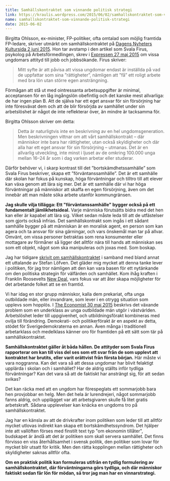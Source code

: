 ```yaml
---
title: Samhällskontraktet som vinnande politisk strategi
link: https://kraulis.wordpress.com/2015/06/02/samhallskontraktet-som-vinnande-politisk-strategi/
name: samhallskontraktet-som-vinnande-politisk-strategi
date: 2015-06-02
---
```

Birgitta Ohlsson, ex-minister, FP-politiker, ofta omtalad som möjlig framtida FP-ledare, skriver utmärkt om samhällskontraktet på [Dagens Nyheters Kultursida 2 juni 2015](http://www.dn.se/kultur-noje/kulturdebatt/harresande-att-jamfora-svenska-ungdomar-med-de-osynliga-migranterna/). Hon tar avstamp i den artikel som Svala Firus, psykolog på Arbetsförmedlingen, skrev i [Expressen 27 maj 2015](http://www.expressen.se/debatt/unga-arbetslosa--ni-maste-hugga-i/) om vissa ungdomars attityd till jobb och jobbsökande. Firus skriver:

> Mitt syfte är att påvisa att vissa ungdomar endast är inställda på vad de uppfattar som sina ”rättigheter”, nämligen att ”få” ett roligt arbete med bra lön utan större egen ansträngning.

Förmågan att stå ut med ointressanta arbetsuppgifter är minimal, acceptansen för en låg ingångslön obefintlig och det kanske mest allvarliga: de har ingen plan B. Att de själva har ett eget ansvar för sin försörjning har inte föresvävat dem och att de blir försörjda av samhället under sin arbetslöshet är något de inte reflekterar över, än mindre är tacksamma för.

Birgitta Ohlsson skriver om detta:

> Detta är naturligtvis inte en beskrivning av en hel ungdomsgeneration. Men beskrivningen vittnar om att vårt samhällskontrakt – där människor inte bara har rättigheter, utan också skyldigheter och där alla har ett eget ansvar för sin försörjning – utmanas. Det är en allvarlig utveckling, inte minst i ljuset av de omkring 100.000 unga mellan 16–24 år som i dag varken arbetar eller studerar.

Därför behöver vi, i skarp kontrast till det ”bortskämdhets­samhälle” som Svala Firus beskriver, skapa ett ”förväntanssamhälle”. Det är ett samhälle där skolan har fokus på kunskap, höga förväntningar och tilltro till att elever kan växa genom att lära sig mer. Det är ett samhälle där vi har höga förväntningar på människor att skaffa en egen försörjning, även om det innebär att man måste söka arbete utanför kommungränsen.

**Jag skulle vilja tillägga: Ett "förväntanssamhälle" bygger också på ett fundamentalt jämlikhetsideal.** Varje människa förutsätts bidra med det hen kan eller är kapabel att lära sig. Vilket sedan måste leda till att de utfästelser som gjorts också infrias. Det samhällskontrakt som ingås i ett sådant samhälle bygger på att människan är en moralisk agent, en person som kan agera och ta ansvar för sina gärningar, och vars önskemål man tar på allvar. Omvänt, om vissa personer betraktas som rena konsumenter eller mottagare av förmåner så ligger det alltför nära till hands att människan ses som ett objekt, något som ska manipuleras och joxas med. Som boskap.



Jag har tidigare [skrivit om samhällskontraktet](/posts/) i samband med bland annat ett uttalande av Stefan Löfven. Det gläder mig mycket att denna tanke lever i politiken, för jag tror nämligen att den kan vara basen för ett nytänkande om den politiska strategin för välfärden och samhället. Kom ihåg kraften i Franklin Roosevelts [New Deal](http://en.wikipedia.org/wiki/New_Deal), vars fokus var att åter skapa möjligheter för det arbetande folket att se en framtid.

Vi har idag en stor grupp människor, kalla dem prekariat, ofta unga outbildade män, eller invandrare, som lever i en otrygg situation som upplevs som hopplös. I [The Economist 30 maj 2015](http://www.economist.com/printedition/2015-05-30) beskrivs det växande problem som en underklass av unga outbildade män utgör i västvärlden. Arbetslöshet leder till uppgivenhet, och utbildningsförakt kombineras med ovilja till förändring. Demokrati- och politikerförakt är en aspekt av detta, stödet för Sverigedemokraterna en annan. Även många i traditionell arbetarklass och medelklass känner oro för framtiden på ett sätt som tär på samhällskontraktet.

**Samhällskontraktet gäller åt båda hållen. De attityder som Svala Firus rapporterar om kan till viss del ses som ett svar från de som upplevt att kontraktet har brutits, eller varit orättvist från första början.** Här måste vi vara noggranna. Kan det vara så att dessa ungdomar har blivit felaktigt upplärda i skolan och i samhället? Har de aldrig ställts inför tydliga förväntningar? Kan det vara så att de faktiskt har ansträngt sig, för att sedan svikas?

Det kan räcka med att en ungdom har förespeglats ett sommarjobb bara hen provjobbar en helg. Men det hela är lurendrejeri, något sommarjobb fanns aldrig, och upplägget var att arbetsgivaren skulle få litet gratis arbetskraft. Sådana upplevelser kan knäcka en ungdoms tro på samhällskontraktet.

Jag har en känsla av att de drivkrafter inom politiken som leder till att alltför mycket utlovas indirekt kan skapa ett bortskämdhetssyndrom. Det hjälper inte att vallöften förses med finstilt text typ "om ekonomin tillåter", budskapet är ändå att det är politiken som skall servera samhället. Det finns förvisso en viss återhållsamhet i svensk politik, den politiker som lovar för mycket blir utsatt för kritik. Men den rätta kopplingen mellan rättigheter och skyldigheter saknas alltför ofta.

**Om en praktisk politik kan formuleras utifrån en tydlig formulering av samhällskontraktet, där förväntningarna görs tydliga, och där människor faktiskt sedan får lön för mödan, så tror jag man har en vinnarstrategi.**


